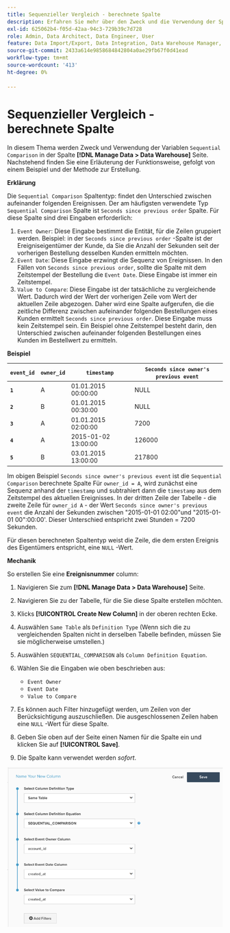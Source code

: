 ```yaml
---
title: Sequenzieller Vergleich - berechnete Spalte
description: Erfahren Sie mehr über den Zweck und die Verwendung der Spalte Sequenzieller Vergleich .
exl-id: 625062b4-f05d-42aa-94c3-729b39c7d728
role: Admin, Data Architect, Data Engineer, User
feature: Data Import/Export, Data Integration, Data Warehouse Manager, Commerce Tables
source-git-commit: 2433a614e9858684842804a0ae29fb67f0d41ead
workflow-type: tm+mt
source-wordcount: '413'
ht-degree: 0%

---
```


# Sequenzieller Vergleich - berechnete Spalte

In diesem Thema werden Zweck und Verwendung der Variablen `Sequential Comparison` in der Spalte **[!DNL Manage Data > Data Warehouse]** Seite. Nachstehend finden Sie eine Erläuterung der Funktionsweise, gefolgt von einem Beispiel und der Methode zur Erstellung.

**Erklärung**

Die `Sequential Comparison` Spaltentyp: findet den Unterschied zwischen aufeinander folgenden Ereignissen. Der am häufigsten verwendete Typ `Sequential Comparison` Spalte ist `Seconds since previous order` Spalte. Für diese Spalte sind drei Eingaben erforderlich:

1. `Event Owner`: Diese Eingabe bestimmt die Entität, für die Zeilen gruppiert werden. Beispiel: in der `Seconds since previous order` -Spalte ist der Ereigniseigentümer der Kunde, da Sie die Anzahl der Sekunden seit der vorherigen Bestellung desselben Kunden ermitteln möchten.
1. `Event Date`: Diese Eingabe erzwingt die Sequenz von Ereignissen. In den Fällen von `Seconds since previous order`, sollte die Spalte mit dem Zeitstempel der Bestellung die `Event Date`. Diese Eingabe ist immer ein Zeitstempel.
1. `Value to Compare`: Diese Eingabe ist der tatsächliche zu vergleichende Wert. Dadurch wird der Wert der vorherigen Zeile vom Wert der aktuellen Zeile abgezogen. Daher wird eine Spalte aufgerufen, die die zeitliche Differenz zwischen aufeinander folgenden Bestellungen eines Kunden ermittelt `Seconds since previous order`. Diese Eingabe muss kein Zeitstempel sein. Ein Beispiel ohne Zeitstempel besteht darin, den Unterschied zwischen aufeinander folgenden Bestellungen eines Kunden im Bestellwert zu ermitteln.

**Beispiel**

| **`event_id`** | **`owner_id`** | **`timestamp`** | **`Seconds since owner's previous event`** |
|--- |--- |--- |--- |
| **`1`** | A | 01.01.2015 00:00:00 | NULL |
| **`2`** | B | 01.01.2015 00:30:00 | NULL |
| **`3`** | A | 01.01.2015 02:00:00 | 7200 |
| **`4`** | A | 2015-01-02 13:00:00 | 126000 |
| **`5`** | B | 03.01.2015 13:00:00 | 217800 |

Im obigen Beispiel `Seconds since owner's previous event` ist die `Sequential Comparison` berechnete Spalte Für `owner_id = A`, wird zunächst eine Sequenz anhand der `timestamp` und subtrahiert dann die `timestamp` aus dem Zeitstempel des aktuellen Ereignisses. In der dritten Zeile der Tabelle - die zweite Zeile für `owner_id A` - der Wert `Seconds since owner's previous event` die Anzahl der Sekunden zwischen &quot;2015-01-01 02:00&quot;und &quot;2015-01-01 00&quot;:00:00&#39;. Dieser Unterschied entspricht zwei Stunden = 7200 Sekunden.

Für diesen berechneten Spaltentyp weist die Zeile, die dem ersten Ereignis des Eigentümers entspricht, eine `NULL` -Wert.

**Mechanik**

So erstellen Sie eine **Ereignisnummer** column:

1. Navigieren Sie zum **[!DNL Manage Data > Data Warehouse]** Seite.

1. Navigieren Sie zu der Tabelle, für die Sie diese Spalte erstellen möchten.

1. Klicks **[!UICONTROL Create New Column]** in der oberen rechten Ecke.

1. Auswählen `Same Table` als `Definition Type` (Wenn sich die zu vergleichenden Spalten nicht in derselben Tabelle befinden, müssen Sie sie möglicherweise umstellen.)

1. Auswählen `SEQUENTIAL_COMPARISON` als `Column Definition Equation`.

1. Wählen Sie die Eingaben wie oben beschrieben aus:
   - `Event Owner`
   - `Event Date`
   - `Value to Compare`

1. Es können auch Filter hinzugefügt werden, um Zeilen von der Berücksichtigung auszuschließen. Die ausgeschlossenen Zeilen haben eine `NULL` -Wert für diese Spalte.

1. Geben Sie oben auf der Seite einen Namen für die Spalte ein und klicken Sie auf **[!UICONTROL Save]**.

1. Die Spalte kann verwendet werden *sofort*.

![SEK](../../assets/SEC_new.png)
